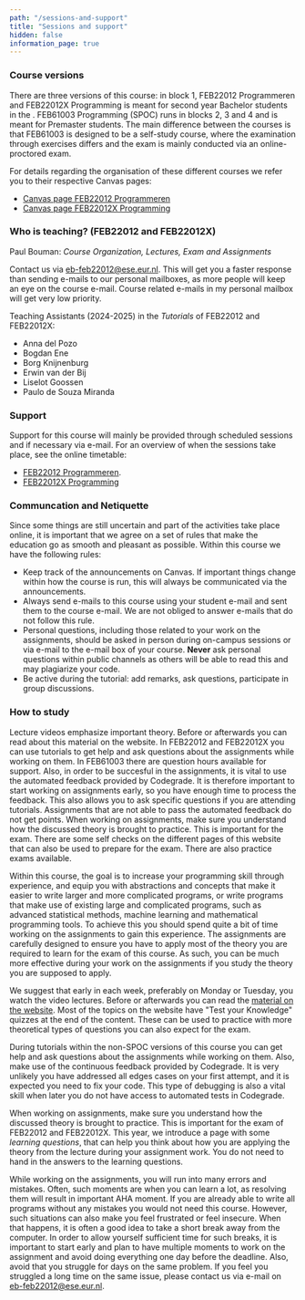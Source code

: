 ```yaml
---
path: "/sessions-and-support"
title: "Sessions and support"
hidden: false
information_page: true
---
```


### Course versions

There are three versions of this course: in block 1, FEB22012 Programmeren and FEB22012X Programming is meant for second year Bachelor students in the .
FEB61003 Programming (SPOC) runs in blocks 2, 3 and 4 and is meant for Premaster students. The main difference between the courses is that FEB61003 is
designed to be a self-study course, where the examination through exercises differs and the exam is mainly conducted via an online-proctored exam.

For details regarding the organisation of these different courses we refer you to their respective Canvas pages:

* [Canvas page FEB22012 Programmeren](https://canvas.eur.nl/courses/47744)
* [Canvas page FEB22012X Programming](https://canvas.eur.nl/courses/47863)

### Who is teaching? (FEB22012 and FEB22012X)

Paul Bouman: _Course Organization, Lectures, Exam and Assignments_

Contact us via [eb-feb22012@ese.eur.nl](mailto:eb-feb22012@ese.eur.nl). This will get you a faster response than sending e-mails to our personal mailboxes,
as more people will keep an eye on the course e-mail. Course related e-mails in my personal mailbox will get very low priority.

Teaching Assistants (2024-2025) in the _Tutorials_ of FEB22012 and FEB22012X:

* Anna del Pozo
* Bogdan Ene
* Borg Knijnenburg
* Erwin van der Bij
* Liselot Goossen
* Paulo de Souza Miranda


### Support

Support for this course will mainly be provided through scheduled sessions and if necessary via e-mail.
For an overview of when the sessions take place, see the online timetable:
* [FEB22012 Programmeren](https://timetables.eur.nl/link?timetables.0.key=FEB22012&timetables.0.type=module&timetables.0.source=2024&timetables.1.key=FEB22012_2024&timetables.1.type=timeedit_course&timetables.1.source=TimeEdit&ignoreEmpty=true&ignoreNotFound=true&view=list).
* [FEB22012X Programming](https://timetables.eur.nl/link?timetables.0.key=FEB22012X&timetables.0.type=module&timetables.0.source=2024&timetables.1.key=FEB22012X_2024&timetables.1.type=timeedit_course&timetables.1.source=TimeEdit&ignoreEmpty=true&ignoreNotFound=true&view=list)



### Communcation and Netiquette

Since some things are still uncertain and part of the activities take place online, it is important that we agree on a set of rules that make the education go as smooth and pleasant as possible. Within this course we have the following rules:

* Keep track of the announcements on Canvas. If important things change within how the course is run, this will always be communicated via the announcements.
* Always send e-mails to this course using your student e-mail and sent them to the course e-mail. We are not obliged to answer e-mails that do not follow this rule.
* Personal questions, including those related to your work on the assignments, should be asked in person during on-campus sessions or via e-mail to the e-mail box of your course. **Never** ask personal questions within public channels as others will be able to read this and may plagiarize your code.
* Be active during the tutorial: add remarks, ask questions, participate in group discussions.

### How to study

Lecture videos emphasize important theory. Before or afterwards you can read about this material on the website.
In FEB22012 and FEB22012X you can use tutorials to get help and ask questions about the assignments while working on them.
In FEB61003 there are question hours available for support.
Also, in order to be succesful in the assignments, it is vital to use the automated feedback provided by Codegrade. It is therefore important to start working on assignments early, so you have enough time to process the feedback. This also allows you to ask specific questions if you are attending tutorials.
Assignments that are not able to pass the automated feedback do not get points.
When working on assignments, make sure you understand how the discussed theory is brought to practice. This is important for the exam. There are some self checks on the different pages of this website that can also be used to prepare for the exam. There are also practice exams available.

Within this course, the goal is to increase your programming skill through experience, and equip you with abstractions and concepts that make it easier to write
larger and more complicated programs, or write programs that make use of existing large and complicated programs, such as advanced statistical methods,
machine learning and mathematical programming tools. To achieve this you should spend quite a bit of time working on the assignments to gain this experience. The assignments are carefully designed to
ensure you have to apply most of the theory you are required to learn for the exam of this course. As such, you can be much more effective during your
work on the assignments if you study the theory you are supposed to apply.

We suggest that early in each week, preferably on Monday or Tuesday, you watch the video lectures.
Before or afterwards you can read the [material on the website](https://feb22012.ese.eur.nl).
Most of the topics on the website have "Test your Knowledge" quizzes at the end of the content.
These can be used to practice with more theoretical types of questions you can also expect for the exam.

During tutorials within the non-SPOC versions of this course you can get help and ask questions about the assignments while working on them.
Also, make use of the continuous feedback provided by Codegrade. It is very unlikely you have addressed all edges cases on your first attempt,
and it is expected you need to fix your code. This type of debugging is also a vital skill when later you do not have access to automated
tests in Codegrade.

When working on assignments, make sure you understand how the discussed theory is brought to practice. This is important for the exam of FEB22012 and FEB22012X.
This year, we introduce a page with some *learning questions*, that can help you think about how you are applying the theory from the lecture during your
assignment work. You do not need to hand in the answers to the learning questions.

While working on the assignments, you will run into many errors and mistakes. Often, such moments are when you can learn a lot, as resolving them will result in important AHA moment.
If you are already able to write all programs without any mistakes you would not need this course. However, such situations can also make you feel frustrated or feel insecure.
When that happens, it is often a good idea to take a short break away from the computer.
In order to allow yourself sufficient time for such breaks, it is important to start early and plan to have multiple moments to work on the assignment and avoid doing everything one day before the deadline.
Also, avoid that you struggle for days on the same problem. If you feel you struggled a long time on the same issue, please contact us via e-mail on  [eb-feb22012@ese.eur.nl](mailto:eb-feb22012@ese.eur.nl).
